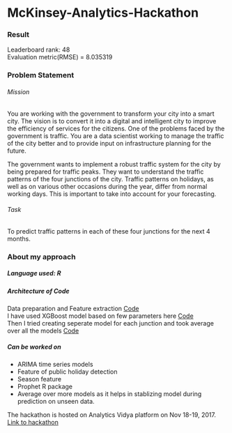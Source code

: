 # McKinsey-Analytics-Hackathon

### Result
Leaderboard rank: 48 <br>
Evaluation metric(RMSE) = 8.035319

### Problem Statement

###### Mission
You are working with the government to transform your city into a smart city. The vision is to convert it into a digital and intelligent city to improve the efficiency of services for the citizens. One of the problems faced by the government is traffic. You are a data scientist working to manage the traffic of the city better and to provide input on infrastructure planning for the future.
 
The government wants to implement a robust traffic system for the city by being prepared for traffic peaks. They want to understand the traffic patterns of the four junctions of the city. Traffic patterns on holidays, as well as on various other occasions during the year, differ from normal working days. This is important to take into account for your forecasting.
 
###### Task
To predict traffic patterns in each of these four junctions for the next 4 months.

### About my approach
##### Language used: R <br>
##### Architecture of Code
Data preparation and Feature extraction [Code](https://github.com/sm86/McKinsey-Analytics-Hackathon/blob/master/DataPreparation.R)<br>
I have used XGBoost model based on few parameters here [Code](https://github.com/sm86/McKinsey-Analytics-Hackathon/blob/master/XGBoostModel.R)<br>
Then I tried creating seperate model for each junction and took average over all the models [Code](https://github.com/sm86/McKinsey-Analytics-Hackathon/blob/master/Models.R)

##### Can be worked on
* ARIMA time series models
* Feature of public holiday detection 
* Season feature 
* Prophet R package
* Average over more models as it helps in stablizing model during prediction on unseen data.


The hackathon is hosted on Analytics Vidya platform on Nov 18-19, 2017. [Link to hackathon](https://datahack.analyticsvidhya.com/contest/mckinsey-analytics-hackathon/)

